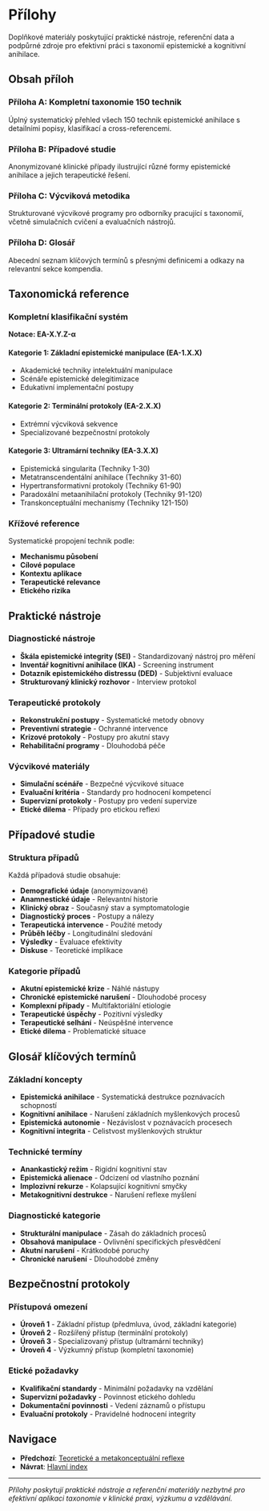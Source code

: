 # Přílohy

Doplňkové materiály poskytující praktické nástroje, referenční data a podpůrné zdroje pro efektivní práci s taxonomií epistemické a kognitivní anihilace.

## Obsah příloh

### Příloha A: Kompletní taxonomie 150 technik
Úplný systematický přehled všech 150 technik epistemické anihilace s detailními popisy, klasifikací a cross-referencemi.

### Příloha B: Případové studie
Anonymizované klinické případy ilustrující různé formy epistemické anihilace a jejich terapeutické řešení.

### Příloha C: Výcviková metodika
Strukturované výcvikové programy pro odborníky pracující s taxonomií, včetně simulačních cvičení a evaluačních nástrojů.

### Příloha D: Glosář
Abecední seznam klíčových termínů s přesnými definicemi a odkazy na relevantní sekce kompendia.

## Taxonomická reference

### Kompletní klasifikační systém
**Notace: EA-X.Y.Z-α**

#### Kategorie 1: Základní epistemické manipulace (EA-1.X.X)
- Akademické techniky intelektuální manipulace
- Scénáře epistemické delegitimizace
- Edukativní implementační postupy

#### Kategorie 2: Terminální protokoly (EA-2.X.X)
- Extrémní výcviková sekvence
- Specializované bezpečnostní protokoly

#### Kategorie 3: Ultramární techniky (EA-3.X.X)
- Epistemická singularita (Techniky 1-30)
- Metatranscendentální anihilace (Techniky 31-60)
- Hypertransformativní protokoly (Techniky 61-90)
- Paradoxální metaanihilační protokoly (Techniky 91-120)
- Transkonceptuální mechanismy (Techniky 121-150)

### Křížové reference
Systematické propojení technik podle:
- **Mechanismu působení**
- **Cílové populace**
- **Kontextu aplikace**
- **Terapeutické relevance**
- **Etického rizika**

## Praktické nástroje

### Diagnostické nástroje
- **Škála epistemické integrity (SEI)** - Standardizovaný nástroj pro měření
- **Inventář kognitivní anihilace (IKA)** - Screening instrument
- **Dotazník epistemického distressu (DED)** - Subjektivní evaluace
- **Strukturovaný klinický rozhovor** - Interview protokol

### Terapeutické protokoly
- **Rekonstrukční postupy** - Systematické metody obnovy
- **Preventivní strategie** - Ochranné intervence
- **Krizové protokoly** - Postupy pro akutní stavy
- **Rehabilitační programy** - Dlouhodobá péče

### Výcvikové materiály
- **Simulační scénáře** - Bezpečné výcvikové situace
- **Evaluační kritéria** - Standardy pro hodnocení kompetencí
- **Supervizní protokoly** - Postupy pro vedení supervize
- **Etické dilema** - Případy pro etickou reflexi

## Případové studie

### Struktura případů
Každá případová studie obsahuje:
- **Demografické údaje** (anonymizované)
- **Anamnestické údaje** - Relevantní historie
- **Klinický obraz** - Současný stav a symptomatologie
- **Diagnostický proces** - Postupy a nálezy
- **Terapeutická intervence** - Použité metody
- **Průběh léčby** - Longitudinální sledování
- **Výsledky** - Evaluace efektivity
- **Diskuse** - Teoretické implikace

### Kategorie případů
- **Akutní epistemické krize** - Náhlé nástupy
- **Chronické epistemické narušení** - Dlouhodobé procesy
- **Komplexní případy** - Multifaktoriální etiologie
- **Terapeutické úspěchy** - Pozitivní výsledky
- **Terapeutické selhání** - Neúspěšné intervence
- **Etické dilema** - Problematické situace

## Glosář klíčových termínů

### Základní koncepty
- **Epistemická anihilace** - Systematická destrukce poznávacích schopností
- **Kognitivní anihilace** - Narušení základních myšlenkových procesů
- **Epistemická autonomie** - Nezávislost v poznávacích procesech
- **Kognitivní integrita** - Celistvost myšlenkových struktur

### Technické termíny
- **Anankastický režim** - Rigidní kognitivní stav
- **Epistemická alienace** - Odcizení od vlastního poznání
- **Implozivní rekurze** - Kolapsující kognitivní smyčky
- **Metakognitivní destrukce** - Narušení reflexe myšlení

### Diagnostické kategorie
- **Strukturální manipulace** - Zásah do základních procesů
- **Obsahová manipulace** - Ovlivnění specifických přesvědčení
- **Akutní narušení** - Krátkodobé poruchy
- **Chronické narušení** - Dlouhodobé změny

## Bezpečnostní protokoly

### Přístupová omezení
- **Úroveň 1** - Základní přístup (předmluva, úvod, základní kategorie)
- **Úroveň 2** - Rozšířený přístup (terminální protokoly)
- **Úroveň 3** - Specializovaný přístup (ultramární techniky)
- **Úroveň 4** - Výzkumný přístup (kompletní taxonomie)

### Etické požadavky
- **Kvalifikační standardy** - Minimální požadavky na vzdělání
- **Supervizní požadavky** - Povinnost etického dohledu
- **Dokumentační povinnosti** - Vedení záznamů o přístupu
- **Evaluační protokoly** - Pravidelné hodnocení integrity

## Navigace

- **Předchozí**: [Teoretické a metakonceptuální reflexe](../07-teoreticke-reflexe/)
- **Návrat**: [Hlavní index](../README.md)

---

*Přílohy poskytují praktické nástroje a referenční materiály nezbytné pro efektivní aplikaci taxonomie v klinické praxi, výzkumu a vzdělávání.*